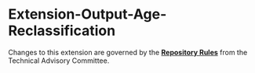 # Extension-Output-Age-Reclassification

Changes to this extension are governed by the [**Repository Rules**](https://sites.google.com/site/landismodel/developers) from the Technical Advisory Committee.
